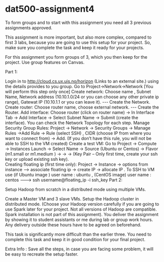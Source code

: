 # dat500-assignment4

To form groups and to start with this assignment you need all 3 previous assignments approved.

This assignment is more important, but also more complex, compared to first 3 labs, because you are going to use this setup for your project. So, make sure you complete the task and keep it ready for your projects.  

For this assignment you form groups of 3, which you then keep for the project. Use group features on Canvas. 

Part 1: 

Login in to http://cloud.cs.ux.uis.no/horizon (Links to an external site.) using the details provides to you group. 
Go to Project->Network->Network  [You will perform this step only once] 
Create network: Choose name , Subnet Name, Network address (10.10.1.0/24 or you can choose any other private ip range), Gatewat IP (10.10.1.1 or you can leave it).  --- Create the Network. 
Create router: Choose router name, choose external network. --- Create the Router. 
Add interface: Choose router (click on router name) -> In Interface Tab -> Add Interface -> Select Subnet Name -> Submit (create the interface). 
You can check the Network Topology for each step. 
Manage Security Group Rules: Project -> Network -> Security Groups -> Manage Rules ->Add Rule -> Rule (select SSH) , CIDR (choose IP from where you want to connect from) -> Add.   (If you don’t have this rule, you will not be able to SSH to the VM created)
Create a test VM: Go to Project -> Compute -> Instances 
Launch -> Select Name -> Source (Ubuntu or Centos) -> Flavor (m1.small or m1.medium ) -> -> -> (Key Pair – Only first time, create your ssh key or upload existing ssh key).  
Creating floating ip (first time only): Project -> Instance -> options from instance --> associate floating ip -> create IP -> allocate IP .
To SSH to VM use (if Ubuntu image ) user name : ubuntu ,  (CentOS image) user name : centos  --->      ssh username@floating_ip -i ssh_key
Part 2: 

Setup Hadoop from scratch in a distributed mode using multiple VMs. 

Create a Master VM and 3 slave VMs. 
Setup the Hadoop cluster in distributed mode. (Choose your Hadoop version carefully if you are going to use Spark later for your project. Not all versions of Hadoop are compatible. Spark installation is not part of this assignment). 
You deliver the assignment by showing it to student assistants or me during lab or group work hours. Any delivery outside these hours have to be agreed on beforehand. 

This task is significantly more difficult than the earlier three. You need to complete this task and keep it in good condition for your final project. 

Extra Info : Save all the steps, in case you are facing some problem, it will be easy to recreate the setup faster. 
